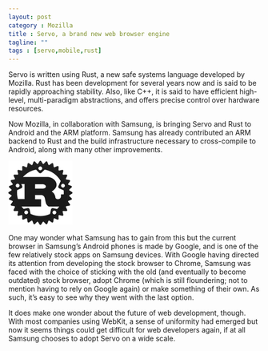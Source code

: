 ```yaml
---
layout: post
category : Mozilla
title : Servo, a brand new web browser engine
tagline: ""
tags : [servo,mobile,rust]
---
```


Servo is written using Rust, a new safe systems language developed by Mozilla. Rust has been development for several years now and is said to be rapidly approaching stability. Also, like C++, it is said to have efficient high-level, multi-paradigm abstractions, and offers precise control over hardware resources.

Now Mozilla, in collaboration with Samsung, is bringing Servo and Rust to Android and the ARM platform. Samsung has already contributed an ARM backend to Rust and the build infrastructure necessary to cross-compile to Android, along with many other improvements.

![Samsung_Mozilla_Rust.jpg](/images/samsung_mozilla_rust.jpg)

One may wonder what Samsung has to gain from this but the current browser in Samsung’s Android phones is made by Google, and is one of the few relatively stock apps on Samsung devices. With Google having directed its attention from developing the stock browser to Chrome, Samsung was faced with the choice of sticking with the old (and eventually to become outdated) stock browser, adopt Chrome (which is still floundering; not to mention having to rely on Google again) or make something of their own. As such, it’s easy to see why they went with the last option.

It does make one wonder about the future of web development, though. With most companies using WebKit, a sense of uniformity had emerged but now it seems things could get difficult for web developers again, if at all Samsung chooses to adopt Servo on a wide scale.